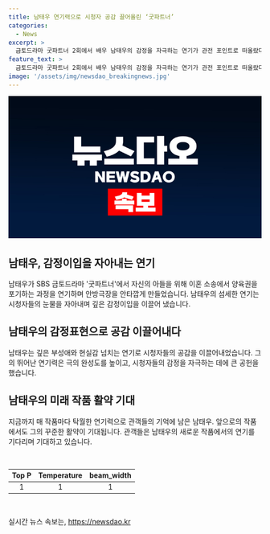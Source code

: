 ```yaml
---
title: 남태우 연기력으로 시청자 공감 끌어올린 ‘굿파트너’
categories:
  - News
excerpt: >
  금토드라마 굿파트너 2회에서 배우 남태우의 감정을 자극하는 연기가 관전 포인트로 떠올랐다. 외도로 인한 이혼과 아이들의 양육권 포기하는 모습을 통해 안타까운 부성애를 표현, 시청자들의 눈물을 자아내며 공감을 이끌어냈다. 특히, 섬세한 연기로 감정을 끌어올리며 현실감을 전달, 남태우의 다채로운 연기력에 관심이 증폭되고 있다. 이에 올해 또 어떤 작품에서 그의 연기가 펼쳐질지 기대가 모아지고 있다.
feature_text: >
  금토드라마 굿파트너 2회에서 배우 남태우의 감정을 자극하는 연기가 관전 포인트로 떠올랐다. 외도로 인한 이혼과 아이들의 양육권 포기하는 모습을 통해 안타까운 부성애를 표현, 시청자들의 눈물을 자아내며 공감을 이끌어냈다. 특히, 섬세한 연기로 감정을 끌어올리며 현실감을 전달, 남태우의 다채로운 연기력에 관심이 증폭되고 있다. 이에 올해 또 어떤 작품에서 그의 연기가 펼쳐질지 기대가 모아지고 있다.
image: '/assets/img/newsdao_breakingnews.jpg'
---
```


<p><img src="/assets/img/newsdao_breakingnews.jpg" alt="ranknews 속보" /></p>

<h2 data-ke-size="size26">남태우, 감정이입을 자아내는 연기</h2>

<p data-ke-size="size16">남태우가 SBS 금토드라마 '굿파트너'에서 자신의 아들을 위해 이혼 소송에서 양육권을 포기하는 과정을 연기하며 안방극장을 안타깝게 만들었습니다. 남태우의 섬세한 연기는 시청자들의 눈물을 자아내며 깊은 감정이입을 이끌어 냈습니다.</p>

<h2 data-ke-size="size26">남태우의 감정표현으로 공감 이끌어내다</h2>

<p data-ke-size="size16">남태우는 깊은 부성애와 현실감 넘치는 연기로 시청자들의 공감을 이끌어내었습니다. 그의 뛰어난 연기력은 극의 완성도를 높이고, 시청자들의 감정을 자극하는 데에 큰 공헌을 했습니다.</p>

<h2 data-ke-size="size26">남태우의 미래 작품 활약 기대</h2>

<p data-ke-size="size16">지금까지 매 작품마다 탁월한 연기력으로 관객들의 기억에 남은 남태우. 앞으로의 작품에서도 그의 꾸준한 활약이 기대됩니다. 관객들은 남태우의 새로운 작품에서의 연기를 기다리며 기대하고 있습니다.</p>

<p data-ke-size="size16">&nbsp;</p>

<table>
    <thead>
        <tr>
            <th style="text-align: center;">Top P</th>
            <th style="text-align: center;">Temperature</th>
            <th style="text-align: center;">beam_width</th>
        </tr>
    </thead>
    <tbody>
        <tr>
            <td style="text-align: center;">1</td>
            <td style="text-align: center;">1</td>
            <td style="text-align: center;">1</td>
        </tr>
    </tbody>
</table>

<p data-ke-size="size16">&nbsp;</p>
실시간 뉴스 속보는, <a href="https://newsdao.kr" rel="dofollow">https://newsdao.kr</a>


